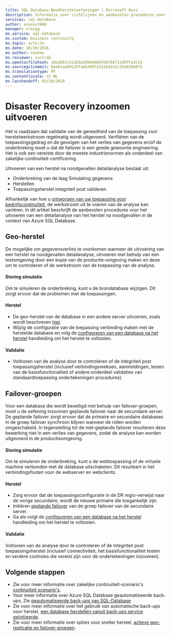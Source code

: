```yaml
---
title: SQL Database-Noodhersteloefeningen | Microsoft Docs
description: Informatie over richtlijnen en aanbevolen procedures voor het uitvoeren van noodhersteloefeningen met Azure SQL Database.
services: sql-database
author: anosov1960
manager: craigg
ms.service: sql-database
ms.custom: business continuity
ms.topic: article
ms.date: 10/20/2016
ms.author: sashan
ms.reviewer: carlrab
ms.openlocfilehash: 10a3891c51d20a26b946847d47bb712d97fa3c51
ms.sourcegitcommit: 8aab1aab0135fad24987a311b42a1c25a839e9f3
ms.translationtype: MT
ms.contentlocale: nl-NL
ms.lasthandoff: 03/16/2018
---
```

# <a name="performing-disaster-recovery-drill"></a>Disaster Recovery inzoomen uitvoeren
Het is raadzaam dat validatie van de gereedheid van de toepassing voor herstelwerkstroom regelmatig wordt uitgevoerd. Verifiëren van de toepassingsgedrag en de gevolgen van het verlies van gegevens en/of de onderbreking moet u dat de failover is een goede gewoonte engineering. Het is ook een vereiste door de meeste industrienormen als onderdeel van zakelijke continuïteit-certificering.

Uitvoeren van een herstel na noodgevallen detailanalyse bestaat uit:

* Onderbreking van de laag Simulating gegevens
* Herstellen
* Toepassingsherstel integriteit post valideren

Afhankelijk van hoe u [ontworpen van uw toepassing voor bedrijfscontinuïteit](sql-database-business-continuity.md), de werkstroom uit te voeren van de analyse kan variëren. In dit artikel beschrijft de aanbevolen procedures voor het uitvoeren van een detailanalyse van het herstel na noodgevallen in de context van Azure SQL Database.

## <a name="geo-restore"></a>Geo-herstel
De mogelijke om gegevensverlies te voorkomen wanneer de uitvoering van een herstel na noodgevallen detailanalyse, uitvoeren met behulp van een testomgeving door een kopie van de productie-omgeving maken en deze om te controleren of de werkstroom van de toepassing van de analyse.

#### <a name="outage-simulation"></a>Storing simulatie
Om te simuleren de onderbreking, kunt u de brondatabase wijzigen. Dit zorgt ervoor dat de problemen met de toepassingen.

#### <a name="recovery"></a>Herstel
* De geo-herstel van de database in een andere server uitvoeren, zoals wordt beschreven [hier](sql-database-disaster-recovery.md).
* Wijzig de configuratie van de toepassing verbinding maken met de herstelde database en volg de [configureren van een database na het herstel](sql-database-disaster-recovery.md) handleiding om het herstel te voltooien.

#### <a name="validation"></a>Validatie
* Voltooien van de analyse door te controleren of de integriteit post toepassingsherstel (inclusief verbindingsreeksen, aanmeldingen, testen van de basisfunctionaliteit of andere onderdeel validaties van standaardtoepassing ondertekeningen procedures).

## <a name="failover-groups"></a>Failover-groepen
Voor een database die wordt beveiligd met behulp van failover-groepen, moet u de oefening inzoomen geplande failover naar de secundaire server. De geplande failover zorgt ervoor dat de primaire en secundaire databases in de groep failover synchroon blijven wanneer de rollen worden omgeschakeld. In tegenstelling tot de niet-geplande failover resulteren deze bewerking niet in een verlies van gegevens, zodat de analyse kan worden uitgevoerd in de productieomgeving.

#### <a name="outage-simulation"></a>Storing simulatie
Om te simuleren de onderbreking, kunt u de webtoepassing of de virtuele machine verbonden met de database uitschakelen. Dit resulteert in het verbindingsfouten voor de webserver en webclients.

#### <a name="recovery"></a>Herstel
* Zorg ervoor dat de toepassingsconfiguratie in de DR regio-verwijst naar de vorige secundaire, wordt de nieuwe primaire die toegankelijk zijn.
* Initiëren [geplande failover](scripts/sql-database-setup-geodr-and-failover-database-powershell.md) van de groep failover van de secundaire server.
* Ga als volgt de [configureren van een database na het herstel](sql-database-disaster-recovery.md) handleiding om het herstel te voltooien.

#### <a name="validation"></a>Validatie
Voltooien van de analyse door te controleren of de integriteit post toepassingsherstel (inclusief connectiviteit, het basisfunctionaliteit testen en verdere controles die vereist zijn voor de ondertekeningen inzoomen).

## <a name="next-steps"></a>Volgende stappen
* Zie voor meer informatie over zakelijke continuïteit-scenario's [continuïteit scenario's](sql-database-business-continuity.md).
* Voor meer informatie over Azure SQL Database geautomatiseerde back-ups, Zie [geautomatiseerde back-ups van SQL-Database](sql-database-automated-backups.md)
* Zie voor meer informatie over het gebruik van automatische back-ups voor herstel, [een database herstellen vanuit back-ups service geïnitieerde](sql-database-recovery-using-backups.md).
* Zie voor meer informatie over opties voor sneller herstel, [actieve geo-replicatie en failover groepen](sql-database-geo-replication-overview.md).  
